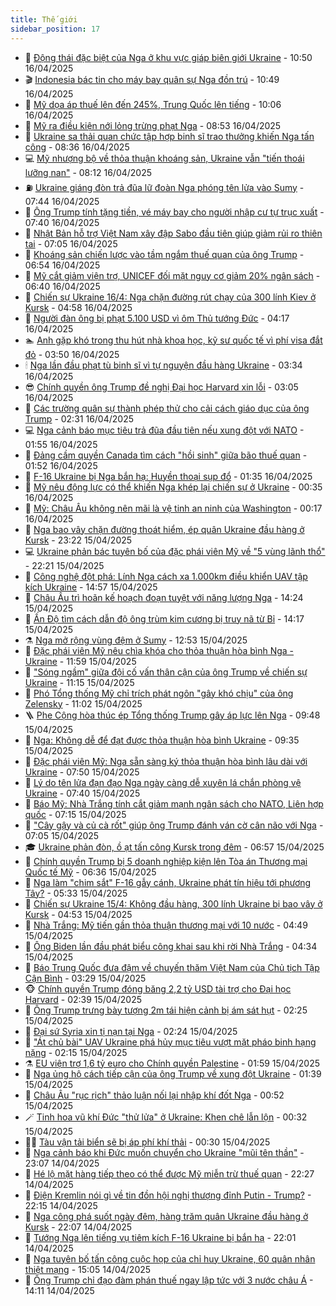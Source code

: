 ```yaml
---
title: Thế giới
sidebar_position: 17
---
```


<!-- dantri-the-gioi:START -->
- 🌋 [Động thái đặc biệt của Nga ở khu vực giáp biên giới Ukraine](https://dantri.com.vn/the-gioi/dong-thai-dac-biet-cua-nga-o-khu-vuc-giap-bien-gioi-ukraine-20250416174331964.htm) - 10:50 16/04/2025
- 🎬 [Indonesia bác tin cho máy bay quân sự Nga đồn trú](https://dantri.com.vn/the-gioi/indonesia-bac-tin-cho-may-bay-quan-su-nga-don-tru-20250416143801430.htm) - 10:49 16/04/2025
- 🧰 [Mỹ dọa áp thuế lên đến 245%, Trung Quốc lên tiếng](https://dantri.com.vn/the-gioi/my-doa-ap-thue-len-den-245-trung-quoc-len-tieng-20250416165147750.htm) - 10:06 16/04/2025
- 🌋 [Mỹ ra điều kiện nới lỏng trừng phạt Nga](https://dantri.com.vn/the-gioi/my-ra-dieu-kien-noi-long-trung-phat-nga-20250416154944615.htm) - 08:53 16/04/2025
- 🗽 [Ukraine sa thải quan chức tập hợp binh sĩ trao thưởng khiến Nga tấn công](https://dantri.com.vn/the-gioi/ukraine-sa-thai-quan-chuc-tap-hop-binh-si-trao-thuong-khien-nga-tan-cong-20250416152031790.htm) - 08:36 16/04/2025
- 💻 [Mỹ nhượng bộ về thỏa thuận khoáng sản, Ukraine vẫn &quot;tiến thoái lưỡng nan&quot;](https://dantri.com.vn/the-gioi/my-nhuong-bo-ve-thoa-thuan-khoang-san-ukraine-van-tien-thoai-luong-nan-20250416150353297.htm) - 08:12 16/04/2025
- ⛽️ [Ukraine giáng đòn trả đũa lữ đoàn Nga phóng tên lửa vào Sumy](https://dantri.com.vn/the-gioi/ukraine-giang-don-tra-dua-lu-doan-nga-phong-ten-lua-vao-sumy-20250416142752864.htm) - 07:44 16/04/2025
- 🤩 [Ông Trump tính tặng tiền, vé máy bay cho người nhập cư tự trục xuất](https://dantri.com.vn/the-gioi/ong-trump-tinh-tang-tien-ve-may-bay-cho-nguoi-nhap-cu-tu-truc-xuat-20250416143617211.htm) - 07:40 16/04/2025
- 🧐 [Nhật Bản hỗ trợ Việt Nam xây đập Sabo đầu tiên giúp giảm rủi ro thiên tai](https://dantri.com.vn/the-gioi/nhat-ban-ho-tro-viet-nam-xay-dap-sabo-dau-tien-giup-giam-rui-ro-thien-tai-20250416134615356.htm) - 07:05 16/04/2025
- 🎊 [Khoáng sản chiến lược vào tầm ngắm thuế quan của ông Trump](https://dantri.com.vn/the-gioi/khoang-san-chien-luoc-vao-tam-ngam-thue-quan-cua-ong-trump-20250416134654649.htm) - 06:54 16/04/2025
- 📝 [Mỹ cắt giảm viện trợ, UNICEF đối mặt nguy cơ giảm 20% ngân sách](https://dantri.com.vn/the-gioi/my-cat-giam-vien-tro-unicef-doi-mat-nguy-co-giam-20-ngan-sach-20250416111619739.htm) - 06:40 16/04/2025
- 🤡 [Chiến sự Ukraine 16/4: Nga chặn đường rút chạy của 300 lính Kiev ở Kursk](https://dantri.com.vn/the-gioi/chien-su-ukraine-164-nga-chan-duong-rut-chay-cua-300-linh-kiev-o-kursk-20250416113207616.htm) - 04:58 16/04/2025
- 🥷 [Người đàn ông bị phạt 5.100 USD vì ôm Thủ tướng Đức](https://dantri.com.vn/the-gioi/nguoi-dan-ong-bi-phat-5100-usd-vi-om-thu-tuong-duc-20250416111401517.htm) - 04:17 16/04/2025
- 🏊 [Anh gặp khó trong thu hút nhà khoa học, kỹ sư quốc tế vì phí visa đắt đỏ](https://dantri.com.vn/the-gioi/anh-gap-kho-trong-thu-hut-nha-khoa-hoc-ky-su-quoc-te-vi-phi-visa-dat-do-20250416103048073.htm) - 03:50 16/04/2025
- 🕯 [Nga lần đầu phạt tù binh sĩ vì tự nguyện đầu hàng Ukraine](https://dantri.com.vn/the-gioi/nga-lan-dau-phat-tu-binh-si-vi-tu-nguyen-dau-hang-ukraine-20250416101131703.htm) - 03:34 16/04/2025
- 😎 [Chính quyền ông Trump đề nghị Đại học Harvard xin lỗi](https://dantri.com.vn/the-gioi/chinh-quyen-ong-trump-de-nghi-dai-hoc-harvard-xin-loi-20250416093217718.htm) - 03:05 16/04/2025
- 🌈 [Các trường quân sự thành phép thử cho cải cách giáo dục của ông Trump](https://dantri.com.vn/the-gioi/cac-truong-quan-su-thanh-phep-thu-cho-cai-cach-giao-duc-cua-ong-trump-20250416091753906.htm) - 02:31 16/04/2025
- 💻 [Nga cảnh báo mục tiêu trả đũa đầu tiên nếu xung đột với NATO](https://dantri.com.vn/the-gioi/nga-canh-bao-muc-tieu-tra-dua-dau-tien-neu-xung-dot-voi-nato-20250416084736998.htm) - 01:55 16/04/2025
- 🤖 [Đảng cầm quyền Canada tìm cách &quot;hồi sinh&quot; giữa bão thuế quan](https://dantri.com.vn/the-gioi/dang-cam-quyen-canada-tim-cach-hoi-sinh-giua-bao-thue-quan-20250414101833186.htm) - 01:52 16/04/2025
- 🦏 [F-16 Ukraine bị Nga bắn hạ: Huyền thoại sụp đổ](https://dantri.com.vn/the-gioi/f-16-ukraine-bi-nga-ban-ha-huyen-thoai-sup-do-20250415143913824.htm) - 01:35 16/04/2025
- 🌁 [Mỹ nêu động lực có thể khiến Nga khép lại chiến sự ở Ukraine](https://dantri.com.vn/the-gioi/my-neu-dong-luc-co-the-khien-nga-khep-lai-chien-su-o-ukraine-20250416072454207.htm) - 00:35 16/04/2025
- 🐘 [Mỹ: Châu Âu không nên mãi là vệ tinh an ninh của Washington](https://dantri.com.vn/the-gioi/my-chau-au-khong-nen-mai-la-ve-tinh-an-ninh-cua-washington-20250416071113371.htm) - 00:17 16/04/2025
- 🥷 [Nga bao vây chặn đường thoát hiểm, ép quân Ukraine đầu hàng ở Kursk](https://dantri.com.vn/the-gioi/nga-bao-vay-chan-duong-thoat-hiem-ep-quan-ukraine-dau-hang-o-kursk-20250416061646513.htm) - 23:22 15/04/2025
- 💻 [Ukraine phản bác tuyên bố của đặc phái viên Mỹ về &quot;5 vùng lãnh thổ&quot;](https://dantri.com.vn/the-gioi/ukraine-phan-bac-tuyen-bo-cua-dac-phai-vien-my-ve-5-vung-lanh-tho-20250416051941747.htm) - 22:21 15/04/2025
- 🎡 [Công nghệ đột phá: Lính Nga cách xa 1.000km điều khiển UAV tập kích Ukraine](https://dantri.com.vn/the-gioi/cong-nghe-dot-pha-linh-nga-cach-xa-1000km-dieu-khien-uav-tap-kich-ukraine-20250415214723928.htm) - 14:57 15/04/2025
- 🧰 [Châu Âu trì hoãn kế hoạch đoạn tuyệt với năng lượng Nga](https://dantri.com.vn/the-gioi/chau-au-tri-hoan-ke-hoach-doan-tuyet-voi-nang-luong-nga-20250415212046154.htm) - 14:24 15/04/2025
- 🥸 [Ấn Độ tìm cách dẫn độ ông trùm kim cương bị truy nã từ Bỉ](https://dantri.com.vn/the-gioi/an-do-tim-cach-dan-do-ong-trum-kim-cuong-bi-truy-na-tu-bi-20250415210451368.htm) - 14:17 15/04/2025
- ⚗️ [Nga mở rộng vùng đệm ở Sumy](https://dantri.com.vn/the-gioi/nga-mo-rong-vung-dem-o-sumy-20250415194201136.htm) - 12:53 15/04/2025
- 🌮 [Đặc phái viên Mỹ nêu chìa khóa cho thỏa thuận hòa bình Nga - Ukraine](https://dantri.com.vn/the-gioi/dac-phai-vien-my-neu-chia-khoa-cho-thoa-thuan-hoa-binh-nga-ukraine-20250415183755224.htm) - 11:59 15/04/2025
- 🎃 [&quot;Sóng ngầm&quot; giữa đội cố vấn thân cận của ông Trump về chiến sự Ukraine](https://dantri.com.vn/the-gioi/song-ngam-giua-doi-co-van-than-can-cua-ong-trump-ve-chien-su-ukraine-20250415172341338.htm) - 11:15 15/04/2025
- 💫 [Phó Tổng thống Mỹ chỉ trích phát ngôn &quot;gây khó chịu&quot; của ông Zelensky](https://dantri.com.vn/the-gioi/pho-tong-thong-my-chi-trich-phat-ngon-gay-kho-chiu-cua-ong-zelensky-20250415173444383.htm) - 11:02 15/04/2025
- 🪜 [Phe Cộng hòa thúc ép Tổng thống Trump gây áp lực lên Nga](https://dantri.com.vn/the-gioi/phe-cong-hoa-thuc-ep-tong-thong-trump-gay-ap-luc-len-nga-20250415153438990.htm) - 09:48 15/04/2025
- 🌋 [Nga: Không dễ để đạt được thỏa thuận hòa bình Ukraine](https://dantri.com.vn/the-gioi/nga-khong-de-de-dat-duoc-thoa-thuan-hoa-binh-ukraine-20250415150132569.htm) - 09:35 15/04/2025
- 🦏 [Đặc phái viên Mỹ: Nga sẵn sàng ký thỏa thuận hòa bình lâu dài với Ukraine](https://dantri.com.vn/the-gioi/dac-phai-vien-my-nga-san-sang-ky-thoa-thuan-hoa-binh-lau-dai-voi-ukraine-20250415143050699.htm) - 07:50 15/04/2025
- 👀 [Lý do tên lửa đạn đạo Nga ngày càng dễ xuyên lá chắn phòng vệ Ukraine](https://dantri.com.vn/the-gioi/ly-do-ten-lua-dan-dao-nga-ngay-cang-de-xuyen-la-chan-phong-ve-ukraine-20250415142208360.htm) - 07:40 15/04/2025
- 🧰 [Báo Mỹ: Nhà Trắng tính cắt giảm mạnh ngân sách cho NATO, Liên hợp quốc](https://dantri.com.vn/the-gioi/bao-my-nha-trang-tinh-cat-giam-manh-ngan-sach-cho-nato-lien-hop-quoc-20250415140835163.htm) - 07:15 15/04/2025
- 🚀 [&quot;Cây gậy và củ cà rốt&quot; giúp ông Trump đánh ván cờ cân não với Nga](https://dantri.com.vn/the-gioi/cay-gay-va-cu-ca-rot-giup-ong-trump-danh-van-co-can-nao-voi-nga-20250410201155340.htm) - 07:05 15/04/2025
- 🎓 [Ukraine phản đòn, ồ ạt tấn công Kursk trong đêm](https://dantri.com.vn/the-gioi/ukraine-phan-don-o-at-tan-cong-kursk-trong-dem-20250415135206014.htm) - 06:57 15/04/2025
- 🥸 [Chính quyền Trump bị 5 doanh nghiệp kiện lên Tòa án Thương mại Quốc tế Mỹ](https://dantri.com.vn/the-gioi/chinh-quyen-trump-bi-5-doanh-nghiep-kien-len-toa-an-thuong-mai-quoc-te-my-20250415133555358.htm) - 06:36 15/04/2025
- 🦅 [Nga làm &quot;chim sắt&quot; F-16 gẫy cánh, Ukraine phát tín hiệu tới phương Tây?](https://dantri.com.vn/the-gioi/nga-lam-chim-sat-f-16-gay-canh-ukraine-phat-tin-hieu-toi-phuong-tay-20250415114028278.htm) - 05:33 15/04/2025
- 🤭 [Chiến sự Ukraine 15/4: Không đầu hàng, 300 lính Ukraine bị bao vây ở Kursk](https://dantri.com.vn/the-gioi/chien-su-ukraine-154-khong-dau-hang-300-linh-ukraine-bi-bao-vay-o-kursk-20250415114632778.htm) - 04:53 15/04/2025
- 🤖 [Nhà Trắng: Mỹ tiến gần thỏa thuận thương mại với 10 nước](https://dantri.com.vn/the-gioi/nha-trang-my-tien-gan-thoa-thuan-thuong-mai-voi-10-nuoc-20250415114228831.htm) - 04:49 15/04/2025
- 🐲 [Ông Biden lần đầu phát biểu công khai sau khi rời Nhà Trắng](https://dantri.com.vn/the-gioi/ong-biden-lan-dau-phat-bieu-cong-khai-sau-khi-roi-nha-trang-20250415113438027.htm) - 04:34 15/04/2025
- 🫣 [Báo Trung Quốc đưa đậm về chuyến thăm Việt Nam của Chủ tịch Tập Cận Bình](https://dantri.com.vn/the-gioi/bao-trung-quoc-dua-dam-ve-chuyen-tham-viet-nam-cua-chu-tich-tap-can-binh-20250415065334405.htm) - 03:29 15/04/2025
- 🐵 [Chính quyền Trump đóng băng 2,2 tỷ USD tài trợ cho Đại học Harvard](https://dantri.com.vn/the-gioi/chinh-quyen-trump-dong-bang-22-ty-usd-tai-tro-cho-dai-hoc-harvard-20250415093844238.htm) - 02:39 15/04/2025
- 🫶 [Ông Trump trưng bày tượng 2m tái hiện cảnh bị ám sát hụt](https://dantri.com.vn/the-gioi/ong-trump-trung-bay-tuong-2m-tai-hien-canh-bi-am-sat-hut-20250415091940003.htm) - 02:25 15/04/2025
- 💃 [Đại sứ Syria xin tị nạn tại Nga](https://dantri.com.vn/the-gioi/dai-su-syria-xin-ti-nan-tai-nga-20250415092315153.htm) - 02:24 15/04/2025
- 💫 [&quot;Át chủ bài&quot; UAV Ukraine phá hủy mục tiêu vượt mặt pháo binh hạng nặng](https://dantri.com.vn/the-gioi/at-chu-bai-uav-ukraine-pha-huy-muc-tieu-vuot-mat-phao-binh-hang-nang-20250415090729555.htm) - 02:15 15/04/2025
- ⚗️ [EU viện trợ 1,6 tỷ euro cho Chính quyền Palestine](https://dantri.com.vn/the-gioi/eu-vien-tro-16-ty-euro-cho-chinh-quyen-palestine-20250415085759488.htm) - 01:59 15/04/2025
- 🥷 [Nga ủng hộ cách tiếp cận của ông Trump về xung đột Ukraine](https://dantri.com.vn/the-gioi/nga-ung-ho-cach-tiep-can-cua-ong-trump-ve-xung-dot-ukraine-20250415083006796.htm) - 01:39 15/04/2025
- 🥸 [Châu Âu &quot;rục rịch&quot; thảo luận nối lại nhập khí đốt Nga](https://dantri.com.vn/the-gioi/chau-au-ruc-rich-thao-luan-noi-lai-nhap-khi-dot-nga-20250415073530860.htm) - 00:52 15/04/2025
- 🪄 [Tinh hoa vũ khí Đức &quot;thử lửa&quot; ở Ukraine: Khen chê lẫn lộn](https://dantri.com.vn/the-gioi/tinh-hoa-vu-khi-duc-thu-lua-o-ukraine-khen-che-lan-lon-20250411141248087.htm) - 00:32 15/04/2025
- 🧑‍💻 [Tàu vận tải biển sẽ bị áp phí khí thải](https://dantri.com.vn/the-gioi/tau-van-tai-bien-se-bi-ap-phi-khi-thai-20250414211807558.htm) - 00:30 15/04/2025
- 🤭 [Nga cảnh báo khi Đức muốn chuyển cho Ukraine &quot;mũi tên thần&quot;](https://dantri.com.vn/the-gioi/nga-canh-bao-khi-duc-muon-chuyen-cho-ukraine-mui-ten-than-20250415055904898.htm) - 23:07 14/04/2025
- 🗽 [Hé lộ mặt hàng tiếp theo có thể được Mỹ miễn trừ thuế quan](https://dantri.com.vn/the-gioi/he-lo-mat-hang-tiep-theo-co-the-duoc-my-mien-tru-thue-quan-20250415051748269.htm) - 22:27 14/04/2025
- 🤖 [Điện Kremlin nói gì về tin đồn hội nghị thượng đỉnh Putin - Trump?](https://dantri.com.vn/the-gioi/dien-kremlin-noi-gi-ve-tin-don-hoi-nghi-thuong-dinh-putin-trump-20250414201148269.htm) - 22:15 14/04/2025
- 🌈 [Nga công phá suốt ngày đêm, hàng trăm quân Ukraine đầu hàng ở Kursk](https://dantri.com.vn/the-gioi/nga-cong-pha-suot-ngay-dem-hang-tram-quan-ukraine-dau-hang-o-kursk-20250414231835213.htm) - 22:07 14/04/2025
- 🤩 [Tướng Nga lên tiếng vụ tiêm kích F-16 Ukraine bị bắn hạ](https://dantri.com.vn/the-gioi/tuong-nga-len-tieng-vu-tiem-kich-f-16-ukraine-bi-ban-ha-20250414225235559.htm) - 22:01 14/04/2025
- 🤗 [Nga tuyên bố tấn công cuộc họp của chỉ huy Ukraine, 60 quân nhân thiệt mạng](https://dantri.com.vn/the-gioi/nga-tuyen-bo-tan-cong-cuoc-hop-cua-chi-huy-ukraine-60-quan-nhan-thiet-mang-20250414193722345.htm) - 15:05 14/04/2025
- 🙉 [Ông Trump chỉ đạo đàm phán thuế ngay lập tức với 3 nước châu Á](https://dantri.com.vn/the-gioi/ong-trump-chi-dao-dam-phan-thue-ngay-lap-tuc-voi-3-nuoc-chau-a-20250414210321822.htm) - 14:11 14/04/2025<!-- dantri-the-gioi:END -->
